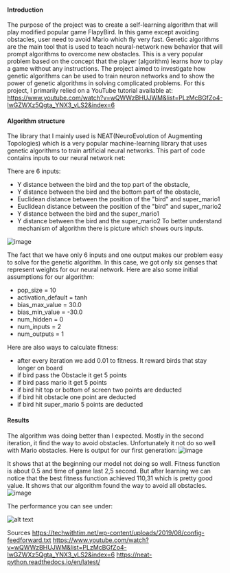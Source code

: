#### Introduction
The purpose of the project was to create a self-learning algorithm that will play modified popular game FlapyBird. In this game except avoiding obstacles, user need to avoid Mario which fly very fast. Genetic algorithms are the main tool that is used to teach neural-network new behavior that will prompt algorithms to overcome new obstacles. This is a very popular problem based on the concept that the player (algorithm) learns how to play a game without any instructions. The project aimed to investigate how genetic algorithms can be used to train neuron networks and to show the power of genetic algorithms in solving complicated problems. For this project, I primarily relied on a YouTube tutorial available at: 
https://www.youtube.com/watch?v=wQWWzBHUJWM&list=PLzMcBGfZo4-lwGZWXz5Qgta_YNX3_vLS2&index=6

#### Algorithm structure
The library that I mainly used is NEAT(NeuroEvolution of Augmenting Topologies) which is a very popular machine-learning library that uses genetic algorithms to train artificial neural networks. 
This part of code contains inputs to our neural network net:
 
There are 6 inputs:
* Y distance between the bird and the top part of the obstacle,  
* Y distance between the bird and the bottom part of the obstacle,  
* Euclidean distance between the position of the "bird" and super_mario1
* Euclidean distance between the position of the "bird" and super_mario2
* Y distance between the bird and the super_mario1
* Y distance between the bird and the super_mario2
To better understand mechanism of algorithm there is picture which shows ours inputs. 

![image](https://user-images.githubusercontent.com/77887361/232574437-e5e156d5-5296-48dd-8711-7c23fdc135d1.png)




The fact that we have only 6 inputs and one output makes our problem easy to solve for the genetic algorithm. In this case, we got only six genses that represent weights for our neural network. Here are also some initial assumptions for our algorithm:
* pop_size  = 10
* activation_default = tanh
* bias_max_value  = 30.0
* bias_min_value  = -30.0
* num_hidden  = 0
* num_inputs    = 2
* num_outputs = 1


Here are also ways to calculate fitness:
* after every iteration we add 0.01 to fitness. It reward birds that stay longer on board
* if bird pass the Obstacle it get 5 points
* if bird pass mario it get 5 points
* if bird hit top or bottom of screen two points are deducted
* if bird hit obstacle one point are deducted
* if bird hit super_mario 5 points are deducted



#### Results
The algorithm was doing better than I expected. Mostly in the second iteration, it find the way to avoid obstacles. Unfortunately it not do so well with Mario obstacles. Here is output for our first generation: 
 ![image](https://user-images.githubusercontent.com/77887361/232574528-328bcb40-7c58-49cb-9c37-e5358d71a835.png)

 
It shows that at the beginning our model not doing so well. Fitness function is about 0.5 and time of game last 2,5 second. But after learning we can notice that the best fitness function achieved 110,31 which is pretty good value. It shows that our algorithm found the way to avoid all obstacles.
![image](https://user-images.githubusercontent.com/77887361/232574545-5830a3be-1a4a-4f62-8a81-0c352d6876bd.png)

The performance you can see under: 

![alt text](https://github.com/jakub1203/Self-learning-Flappy-Bird-using-Genetic-Algorithms/blob/main/gif.gif)

Sources
https://techwithtim.net/wp-content/uploads/2019/08/config-feedforward.txt
https://www.youtube.com/watch?v=wQWWzBHUJWM&list=PLzMcBGfZo4-lwGZWXz5Qgta_YNX3_vLS2&index=6
https://neat-python.readthedocs.io/en/latest/
